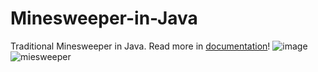 # Minesweeper-in-Java
Traditional Minesweeper in Java. Read more in [documentation](https://github.com/KRobertK13/Minesweeper-in-Java/blob/main/dokumentacio.pdf)!
![image](https://github.com/KRobertK13/Minesweeper-in-Java/assets/102753849/613c1843-a7d6-44bf-8249-49fa39118ece)
![miesweeper](https://github.com/KRobertK13/Minesweeper-in-Java/assets/102753849/2efcda01-5790-48b8-a1d9-aef3d2464dda)
